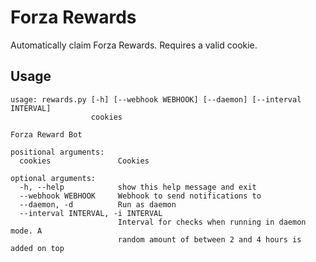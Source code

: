 Forza Rewards
=============

Automatically claim Forza Rewards. Requires a valid cookie.

Usage
-----
```
usage: rewards.py [-h] [--webhook WEBHOOK] [--daemon] [--interval INTERVAL]
                  cookies

Forza Reward Bot

positional arguments:
  cookies               Cookies

optional arguments:
  -h, --help            show this help message and exit
  --webhook WEBHOOK     Webhook to send notifications to
  --daemon, -d          Run as daemon
  --interval INTERVAL, -i INTERVAL
                        Interval for checks when running in daemon mode. A
                        random amount of between 2 and 4 hours is added on top
```


